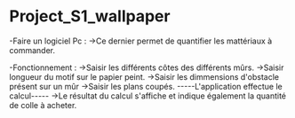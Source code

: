 # Project_S1_wallpaper

-Faire un logiciel Pc :
    ->Ce dernier permet de quantifier les mattériaux à commander.

-Fonctionnement :
    ->Saisir les différents côtes des différents mûrs.
    ->Saisir longueur du motif sur le papier peint.
    ->Saisir les dimmensions d'obstacle présent sur un mûr
    ->Saisir les plans coupés.
    -----L'application effectue le calcul-----
    ->Le résultat du calcul s'affiche et indique également la quantité de colle à acheter.
